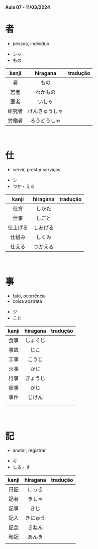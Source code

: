 #### Aula 07 - 11/03/2024


# 者
- pessoa, indivíduo

<ul><li>シャ</li><li>もの</li></ul>

| kanji | hiragana | tradução |
|:---:|:---:|:---:|
| 者 | もの |  |
| 若者 | わかもの |  |
| 医者 | いしゃ |  |
| 研究者 | けんきゅうしゃ |  |
| 労働者 | ろうどうしゃ |  |

<br>


# 仕
- servir, prestar serviços

<ul><li>シ</li><li>つか・える</li></ul>

| kanji | hiragana | tradução |
|:---:|:---:|:---:|
| 仕方 | しかた |  |
| 仕事 | しごと |  |
| 仕上げる | しあげる |  |
| 仕組み | しくみ |  |
| 仕える | つかえる |  |

<br>


# 事
<ul><li>fato, ocorrência</li><li>coisa abstrata</li></ul>

<ul><li>ジ</li><li>こと</li></ul>

| kanji | hiragana | tradução |
|:---:|:---:|:---:|
| 食事 | しょくじ |  |
| 事故 | じこ |  |
| 工事 | こうじ |  |
| 火事 | かじ |  |
| 行事 | ぎょうじ |  |
| 家事 | かじ |  |
| 事件 | じけん |  |
|  |  |  |
|  |  |  |

<br>


# 記
- anotar, registrar

<ul><li>キ</li><li>しる・す</li></ul>

| kanji | hiragana | tradução |
|:---:|:---:|:---:|
| 日記 | にっき |  |
| 記者 | きしゃ |  |
| 記事 | きじ |  |
| 記入 | きにゅう |  |
| 記念 | きねん |  |
| 暗記 | あんき |  |
|  |  |  |